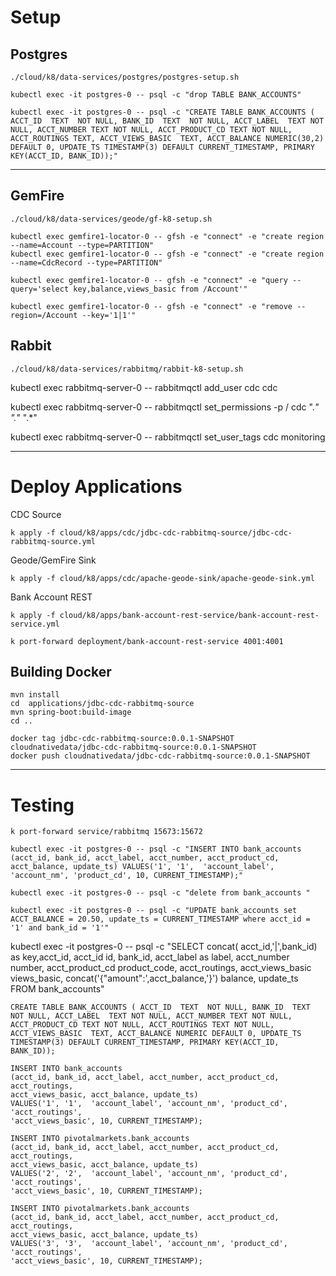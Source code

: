 

# Setup


## Postgres

```shell
./cloud/k8/data-services/postgres/postgres-setup.sh
```

```shell
kubectl exec -it postgres-0 -- psql -c "drop TABLE BANK_ACCOUNTS"
```


```shell
kubectl exec -it postgres-0 -- psql -c "CREATE TABLE BANK_ACCOUNTS ( ACCT_ID  TEXT  NOT NULL, BANK_ID  TEXT  NOT NULL, ACCT_LABEL  TEXT NOT NULL, ACCT_NUMBER TEXT NOT NULL, ACCT_PRODUCT_CD TEXT NOT NULL, ACCT_ROUTINGS TEXT, ACCT_VIEWS_BASIC  TEXT, ACCT_BALANCE NUMERIC(30,2) DEFAULT 0, UPDATE_TS TIMESTAMP(3) DEFAULT CURRENT_TIMESTAMP, PRIMARY KEY(ACCT_ID, BANK_ID));"
```

---------------

## GemFire

```shell
./cloud/k8/data-services/geode/gf-k8-setup.sh
```


```shell
kubectl exec gemfire1-locator-0 -- gfsh -e "connect" -e "create region --name=Account --type=PARTITION"
kubectl exec gemfire1-locator-0 -- gfsh -e "connect" -e "create region --name=CdcRecord --type=PARTITION"
```

```shell
kubectl exec gemfire1-locator-0 -- gfsh -e "connect" -e "query --query='select key,balance,views_basic from /Account'"
```

```shell
kubectl exec gemfire1-locator-0 -- gfsh -e "connect" -e "remove --region=/Account --key='1|1'"
```
## Rabbit

```shell
./cloud/k8/data-services/rabbitmq/rabbit-k8-setup.sh
```

kubectl exec rabbitmq-server-0 -- rabbitmqctl add_user cdc cdc

kubectl exec rabbitmq-server-0 -- rabbitmqctl set_permissions  -p / cdc ".*" ".*" ".*"

kubectl exec rabbitmq-server-0 -- rabbitmqctl set_user_tags cdc monitoring

-----

# Deploy Applications


CDC Source

```shell
k apply -f cloud/k8/apps/cdc/jdbc-cdc-rabbitmq-source/jdbc-cdc-rabbitmq-source.yml
```

Geode/GemFire Sink

```shell
k apply -f cloud/k8/apps/cdc/apache-geode-sink/apache-geode-sink.yml
```


Bank Account REST

```shell
k apply -f cloud/k8/apps/bank-account-rest-service/bank-account-rest-service.yml
```

```shell
k port-forward deployment/bank-account-rest-service 4001:4001
```

## Building Docker

```shell
mvn install
cd  applications/jdbc-cdc-rabbitmq-source
mvn spring-boot:build-image
cd ..
```


```shell
docker tag jdbc-cdc-rabbitmq-source:0.0.1-SNAPSHOT cloudnativedata/jdbc-cdc-rabbitmq-source:0.0.1-SNAPSHOT
docker push cloudnativedata/jdbc-cdc-rabbitmq-source:0.0.1-SNAPSHOT
```

--------------------
# Testing 

```shell
k port-forward service/rabbitmq 15673:15672
```
```shell
kubectl exec -it postgres-0 -- psql -c "INSERT INTO bank_accounts (acct_id, bank_id, acct_label, acct_number, acct_product_cd, acct_balance, update_ts) VALUES('1', '1',  'account_label', 'account_nm', 'product_cd', 10, CURRENT_TIMESTAMP);"
```

```shell
kubectl exec -it postgres-0 -- psql -c "delete from bank_accounts "
```


```shell
kubectl exec -it postgres-0 -- psql -c "UPDATE bank_accounts set ACCT_BALANCE = 20.50, update_ts = CURRENT_TIMESTAMP where acct_id = '1' and bank_id = '1'"
```
kubectl exec -it postgres-0 -- psql -c "SELECT  concat( acct_id,'|',bank_id) as key,acct_id,  acct_id id, bank_id, acct_label as label, acct_number number, acct_product_cd product_code, acct_routings, acct_views_basic views_basic, concat('{\"amount\":',acct_balance,'}') balance, update_ts FROM bank_accounts"


```postgres-sql
CREATE TABLE BANK_ACCOUNTS ( ACCT_ID  TEXT  NOT NULL, BANK_ID  TEXT  NOT NULL, ACCT_LABEL  TEXT NOT NULL, ACCT_NUMBER TEXT NOT NULL, ACCT_PRODUCT_CD TEXT NOT NULL, ACCT_ROUTINGS TEXT NOT NULL, ACCT_VIEWS_BASIC  TEXT, ACCT_BALANCE NUMERIC DEFAULT 0, UPDATE_TS TIMESTAMP(3) DEFAULT CURRENT_TIMESTAMP, PRIMARY KEY(ACCT_ID, BANK_ID));
```

```postgres-sql
INSERT INTO bank_accounts
(acct_id, bank_id, acct_label, acct_number, acct_product_cd, acct_routings, 
acct_views_basic, acct_balance, update_ts)
VALUES('1', '1',  'account_label', 'account_nm', 'product_cd', 'acct_routings', 
'acct_views_basic', 10, CURRENT_TIMESTAMP);
```

```postgres-sql
INSERT INTO pivotalmarkets.bank_accounts
(acct_id, bank_id, acct_label, acct_number, acct_product_cd, acct_routings, 
acct_views_basic, acct_balance, update_ts)
VALUES('2', '2',  'account_label', 'account_nm', 'product_cd', 'acct_routings', 
'acct_views_basic', 10, CURRENT_TIMESTAMP);
```

```postgres-sql
INSERT INTO pivotalmarkets.bank_accounts
(acct_id, bank_id, acct_label, acct_number, acct_product_cd, acct_routings, 
acct_views_basic, acct_balance, update_ts)
VALUES('3', '3',  'account_label', 'account_nm', 'product_cd', 'acct_routings', 
'acct_views_basic', 10, CURRENT_TIMESTAMP);
```